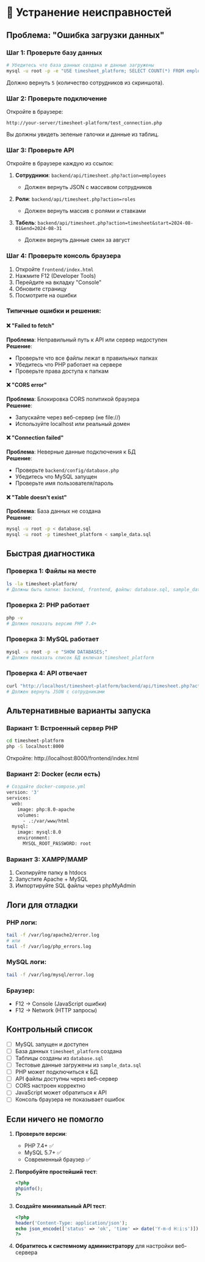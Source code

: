 # 🔧 Устранение неисправностей

## Проблема: "Ошибка загрузки данных"

### Шаг 1: Проверьте базу данных
```bash
# Убедитесь что база данных создана и данные загружены
mysql -u root -p -e "USE timesheet_platform; SELECT COUNT(*) FROM employees;"
```

Должно вернуть `5` (количество сотрудников из скриншота).

### Шаг 2: Проверьте подключение
Откройте в браузере:
```
http://your-server/timesheet-platform/test_connection.php
```

Вы должны увидеть зеленые галочки и данные из таблиц.

### Шаг 3: Проверьте API
Откройте в браузере каждую из ссылок:

1. **Сотрудники**: `backend/api/timesheet.php?action=employees`
   - Должен вернуть JSON с массивом сотрудников

2. **Роли**: `backend/api/timesheet.php?action=roles` 
   - Должен вернуть массив с ролями и ставками

3. **Табель**: `backend/api/timesheet.php?action=timesheet&start=2024-08-01&end=2024-08-31`
   - Должен вернуть данные смен за август

### Шаг 4: Проверьте консоль браузера
1. Откройте `frontend/index.html`
2. Нажмите F12 (Developer Tools)
3. Перейдите на вкладку "Console" 
4. Обновите страницу
5. Посмотрите на ошибки

### Типичные ошибки и решения:

#### ❌ "Failed to fetch" 
**Проблема**: Неправильный путь к API или сервер недоступен  
**Решение**: 
- Проверьте что все файлы лежат в правильных папках
- Убедитесь что PHP работает на сервере
- Проверьте права доступа к папкам

#### ❌ "CORS error"
**Проблема**: Блокировка CORS политикой браузера  
**Решение**: 
- Запускайте через веб-сервер (не file://)
- Используйте localhost или реальный домен

#### ❌ "Connection failed"
**Проблема**: Неверные данные подключения к БД  
**Решение**: 
- Проверьте `backend/config/database.php`
- Убедитесь что MySQL запущен
- Проверьте имя пользователя/пароль

#### ❌ "Table doesn't exist"
**Проблема**: База данных не создана  
**Решение**:
```bash
mysql -u root -p < database.sql
mysql -u root -p timesheet_platform < sample_data.sql
```

## Быстрая диагностика

### Проверка 1: Файлы на месте
```bash
ls -la timesheet-platform/
# Должны быть папки: backend, frontend, файлы: database.sql, sample_data.sql
```

### Проверка 2: PHP работает
```bash
php -v
# Должен показать версию PHP 7.4+
```

### Проверка 3: MySQL работает
```bash
mysql -u root -p -e "SHOW DATABASES;"
# Должен показать список БД включая timesheet_platform
```

### Проверка 4: API отвечает
```bash
curl "http://localhost/timesheet-platform/backend/api/timesheet.php?action=employees"
# Должен вернуть JSON с сотрудниками
```

## Альтернативные варианты запуска

### Вариант 1: Встроенный сервер PHP
```bash
cd timesheet-platform
php -S localhost:8000
```
Откройте: http://localhost:8000/frontend/index.html

### Вариант 2: Docker (если есть)
```bash
# Создайте docker-compose.yml
version: '3'
services:
  web:
    image: php:8.0-apache
    volumes:
      - .:/var/www/html
  mysql:
    image: mysql:8.0
    environment:
      MYSQL_ROOT_PASSWORD: root
```

### Вариант 3: XAMPP/MAMP
1. Скопируйте папку в htdocs
2. Запустите Apache + MySQL
3. Импортируйте SQL файлы через phpMyAdmin

## Логи для отладки

### PHP логи:
```bash
tail -f /var/log/apache2/error.log
# или
tail -f /var/log/php_errors.log
```

### MySQL логи:
```bash
tail -f /var/log/mysql/error.log
```

### Браузер:
- F12 → Console (JavaScript ошибки)
- F12 → Network (HTTP запросы)

## Контрольный список

- [ ] MySQL запущен и доступен
- [ ] База данных `timesheet_platform` создана  
- [ ] Таблицы созданы из `database.sql`
- [ ] Тестовые данные загружены из `sample_data.sql`
- [ ] PHP может подключиться к БД
- [ ] API файлы доступны через веб-сервер
- [ ] CORS настроен корректно
- [ ] JavaScript может обратиться к API
- [ ] Консоль браузера не показывает ошибок

## Если ничего не помогло

1. **Проверьте версии**:
   - PHP 7.4+ ✅
   - MySQL 5.7+ ✅  
   - Современный браузер ✅

2. **Попробуйте простейший тест**:
   ```php
   <?php
   phpinfo();
   ?>
   ```

3. **Создайте минимальный API тест**:
   ```php
   <?php
   header('Content-Type: application/json');
   echo json_encode(['status' => 'ok', 'time' => date('Y-m-d H:i:s')]);
   ?>
   ```

4. **Обратитесь к системному администратору** для настройки веб-сервера